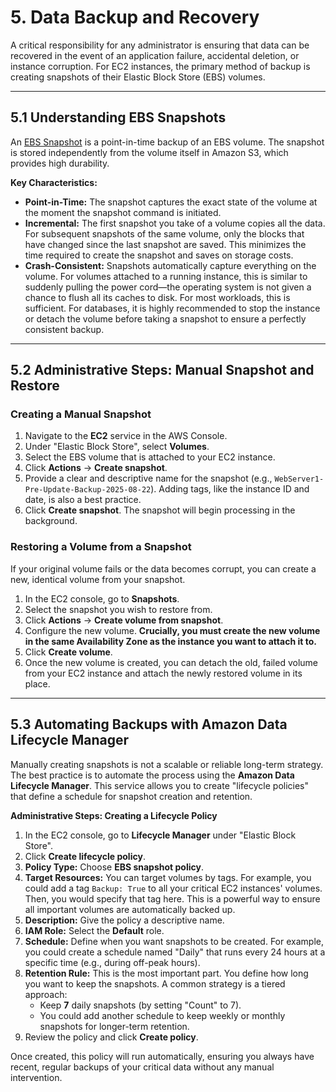 # 5. Data Backup and Recovery

A critical responsibility for any administrator is ensuring that data can be recovered in the event of an application failure, accidental deletion, or instance corruption. For EC2 instances, the primary method of backup is creating snapshots of their Elastic Block Store (EBS) volumes.

---

## 5.1 Understanding EBS Snapshots

An [EBS Snapshot](https://docs.aws.amazon.com/AWSEC2/latest/UserGuide/EBSSnapshots.html) is a point-in-time backup of an EBS volume. The snapshot is stored independently from the volume itself in Amazon S3, which provides high durability.

**Key Characteristics:**

*   **Point-in-Time:** The snapshot captures the exact state of the volume at the moment the snapshot command is initiated.
*   **Incremental:** The first snapshot you take of a volume copies all the data. For subsequent snapshots of the same volume, only the blocks that have changed since the last snapshot are saved. This minimizes the time required to create the snapshot and saves on storage costs.
*   **Crash-Consistent:** Snapshots automatically capture everything on the volume. For volumes attached to a running instance, this is similar to suddenly pulling the power cord—the operating system is not given a chance to flush all its caches to disk. For most workloads, this is sufficient. For databases, it is highly recommended to stop the instance or detach the volume before taking a snapshot to ensure a perfectly consistent backup.

---

## 5.2 Administrative Steps: Manual Snapshot and Restore

### Creating a Manual Snapshot
1.  Navigate to the **EC2** service in the AWS Console.
2.  Under "Elastic Block Store", select **Volumes**.
3.  Select the EBS volume that is attached to your EC2 instance.
4.  Click **Actions** -> **Create snapshot**.
5.  Provide a clear and descriptive name for the snapshot (e.g., `WebServer1-Pre-Update-Backup-2025-08-22`). Adding tags, like the instance ID and date, is also a best practice.
6.  Click **Create snapshot**. The snapshot will begin processing in the background.

### Restoring a Volume from a Snapshot
If your original volume fails or the data becomes corrupt, you can create a new, identical volume from your snapshot.

1.  In the EC2 console, go to **Snapshots**.
2.  Select the snapshot you wish to restore from.
3.  Click **Actions** -> **Create volume from snapshot**.
4.  Configure the new volume. **Crucially, you must create the new volume in the same Availability Zone as the instance you want to attach it to.**
5.  Click **Create volume**.
6.  Once the new volume is created, you can detach the old, failed volume from your EC2 instance and attach the newly restored volume in its place.

---

## 5.3 Automating Backups with Amazon Data Lifecycle Manager

Manually creating snapshots is not a scalable or reliable long-term strategy. The best practice is to automate the process using the **Amazon Data Lifecycle Manager**. This service allows you to create "lifecycle policies" that define a schedule for snapshot creation and retention.

**Administrative Steps: Creating a Lifecycle Policy**
1.  In the EC2 console, go to **Lifecycle Manager** under "Elastic Block Store".
2.  Click **Create lifecycle policy**.
3.  **Policy Type:** Choose **EBS snapshot policy**.
4.  **Target Resources:** You can target volumes by tags. For example, you could add a tag `Backup: True` to all your critical EC2 instances' volumes. Then, you would specify that tag here. This is a powerful way to ensure all important volumes are automatically backed up.
5.  **Description:** Give the policy a descriptive name.
6.  **IAM Role:** Select the **Default** role.
7.  **Schedule:** Define when you want snapshots to be created. For example, you could create a schedule named "Daily" that runs every 24 hours at a specific time (e.g., during off-peak hours).
8.  **Retention Rule:** This is the most important part. You define how long you want to keep the snapshots. A common strategy is a tiered approach:
    *   Keep **7** daily snapshots (by setting "Count" to 7).
    *   You could add another schedule to keep weekly or monthly snapshots for longer-term retention.
9.  Review the policy and click **Create policy**.

Once created, this policy will run automatically, ensuring you always have recent, regular backups of your critical data without any manual intervention.
